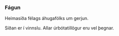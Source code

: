 ### Fágun

Heimasíða félags áhugafólks um gerjun.

Síðan er í vinnslu. Allar úrbótatillögur eru vel þegnar.